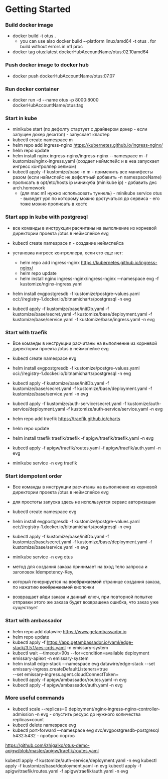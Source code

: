 # Getting Started

### Build docker image

 * docker build -t otus .  
   * you can use also docker build  --platform linux/amd64 -t otus .  for build without errors in m1 proc 
 * docker tag otus:latest dockerHubAccountName/otus:02.10amd64

### Push docker image to docker hub
 
 * docker push  dockerHubAccountName/otus:07.07

### Run docker container

* docker run -d --name otus -p 8000:8000 dockerHubAccountName/otus:tag


### Start in kube

 * minikube start (по дефолту стартует с драйвером докер - если запущен докер десктоп) - запускает кластер
 * kubectl create namespace m
 * helm repo add ingress-nginx https://kubernetes.github.io/ingress-nginx/ 
 * helm repo update
 * helm install nginx ingress-nginx/ingress-nginx --namespace m -f kustomize/nginx-ingress.yaml 
  (создает неймспейс и в неа запускает ингресс контроллер хелмом)
 * kubectl apply -f kustomize/base -n m - применить все манифесты разом (если наймспейс не дефолтный добавить -n namespaceName)
 * прописать в opt/etc/hosts ip миникуба (minikube ip) - добавить днс arch.homework
   * (для mac m1 нужно использовать туннель) - minikube service otus - выведет урл по которому можно достучаться до сервиса - его тоже можно прописать в хостс

### Start app in kube with postgresql

* все команды в инструкции расчитаны на выполнение из корневой директории проекта /otus в неймспейсе evg
* kubectl create namespace n - создание неймспейса
*  установка ингресс контроллера, если его еще нет:
   * helm repo add ingress-nginx https://kubernetes.github.io/ingress-nginx/
   * helm repo update
   * helm install nginx ingress-nginx/ingress-nginx --namespace evg -f kustomize/nginx-ingress.yaml

* helm install evgpostgresdb -f kustomize/postgre-values.yaml oci://registry-1.docker.io/bitnamicharts/postgresql -n evg
* kubectl apply -f kustomize/base/initDb.yaml -f kustomize/base/secret.yaml -f kustomize/base/deployment.yaml -f  kustomize/base/service.yaml -f  kustomize/base/ingress.yaml -n evg 


### Start with traefik

* Все команды в инструкции расчитаны на выполнение из корневой директории проекта /otus в неймспейсе evg

* kubectl create namespace evg
* helm install evgpostgresdb -f kustomize/postgre-values.yaml oci://registry-1.docker.io/bitnamicharts/postgresql -n evg
* kubectl apply -f kustomize/base/initDb.yaml -f kustomize/base/secret.yaml -f kustomize/base/deployment.yaml -f  kustomize/base/service.yaml  -n evg
* kubectl apply -f kustomize/auth-service/secret.yaml -f kustomize/auth-service/deployment.yaml -f  kustomize/auth-service/service.yaml  -n evg
* helm repo add traefik https://traefik.github.io/charts
* helm repo update
* helm install traefik traefik/traefik -f apigw/traefik/traefik.yaml -n evg
* kubectl apply -f apigw/traefik/routes.yaml -f apigw/traefik/auth.yaml  -n evg
* minikube service -n evg traefik

### Start idempotent order

* Все команды в инструкции расчитаны на выполнение из корневой директории проекта /otus в неймспейсе evg
* для простоты запуска здесь не используется сервис авторизации

* kubectl create namespace evg
* helm install evgpostgresdb -f kustomize/postgre-values.yaml oci://registry-1.docker.io/bitnamicharts/postgresql -n evg
* kubectl apply -f kustomize/base/initDb.yaml -f kustomize/base/secret.yaml -f kustomize/base/deployment.yaml -f  kustomize/base/service.yaml  -n evg
* minikube service -n evg otus 

* метод для создания заказа принимает на вход тело запроса и заголовок Idempotency-Key,
* который генерируется на ~~воображаемой~~ странице создания заказа, по нажатию ~~воображаемой~~ кнопочки
* возвращает айди заказа и данный ключ, при повторной попытке отправки этого же заказа будет возвращена ошибка, что заказ уже существует


### Start with ambassador

* helm repo add datawire https://www.getambassador.io
* helm repo update
* kubectl apply -f https://app.getambassador.io/yaml/edge-stack/3.5.1/aes-crds.yaml -n emissary-system
* kubectl wait --timeout=90s --for=condition=available deployment emissary-apiext -n emissary-system
* helm install edge-stack --namespace evg datawire/edge-stack --set emissary-ingress.createDefaultListeners=true  \
   --set emissary-ingress.agent.cloudConnectToken=<cloudToken>
* kubectl apply -f apigw/ambassador/routes.yaml -n evg
* kubectl apply -f apigw/ambassador/auth.yaml -n evg

### More useful commands

* kubectl scale --replicas=0 deployment/nginx-ingress-nginx-controller-admission -n evg - опустить ресурс до нужного количества replicas=count 
* kubectl delete namespace evg
* kubectl port-forward --namespace evg svc/evgpostgresdb-postgresql 5432:5432 - проброс портов

https://github.com/izhigalko/otus-demo-apigw/blob/master/apigw/traefik/routes.yaml

kubectl apply -f kustomize/auth-service/deployment.yaml -n evg
kubectl apply -f kustomize/base/deployment.yaml -n evg
kubectl apply -f apigw/traefik/routes.yaml -f apigw/traefik/auth.yaml  -n evg



